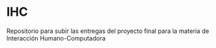 # IHC
Repositorio para subir las entregas del proyecto final para la materia de Interacción Humano-Computadora
